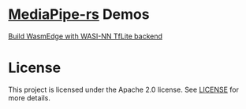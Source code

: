 # [MediaPipe-rs] Demos

[Build WasmEdge with WASI-NN TfLite backend]


# License

This project is licensed under the Apache 2.0 license. See [LICENSE] for more details.

[LICENSE]: LICENSE

[MediaPipe-rs]: https://github.com/WasmEdge/mediapipe-rs

[Build WasmEdge with WASI-NN TfLite backend]: https://wasmedge.org/book/en/contribute/build_from_src/plugin_wasi_nn.html#build-wasmedge-with-wasi-nn-tensorflow-lite-backend

[WasmEdge]: https://github.com/WasmEdge/WasmEdge

[MediaPipe]: https://github.com/google/mediapipe

[MediaPipe Solutions]: https://developers.google.com/mediapipe/solutions/

[TF Hub]: https://tfhub.dev/
